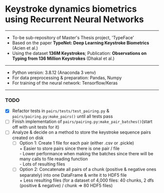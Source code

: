 # Keystroke dynamics biometrics using Recurrent Neural Networks

---
- To-be sub-repository of Master's Thesis project, 'TypeFace'
- Based on the paper **TypeNet: Deep Learning Keystroke Biometrics** (Acien et al.)
- Using the dataset **136M Keystrokes**; Publication: **Observations on Typing from 136 Million Keystrokes** (Dhakal et al.)
---
- Python version: 3.8.12 (Anaconda 3 venv)
- For data preprocessing & preparation: Pandas, Numpy
- For training of the neural network: Tensorflow/Keras 
---

### TODO
- [x] Refactor tests in `pairs/tests/test_pairing.py` & `pairs/pairing.py:make_pairs()` until all tests pass
- [ ] Finish implementation of `pairs/pairing.py:make_pair_batches()`(start off with unit tests for it)
- [ ] Analyze & decide on a method to store the keystroke sequence pairs created on disk  
    - [ ] Option 1: Create 1 file for each pair (either .csv or .pickle)  
                    + Easier to store pairs since there is one pair / file  
                     - Lower performance when making the batches since there will be many calls to file reading function  
                     - Lots of resulting files
    - [ ] Option 2: Concatenate all pairs of a chunk (positive & negative ones separately) into one DataFrame & write it to HDF5 file  
                    + Less resulting files (for a dataset of 4,000 files: 40 chunks, 2 dfs (positive & negative) / chunk => 80 HDF5 files)  
